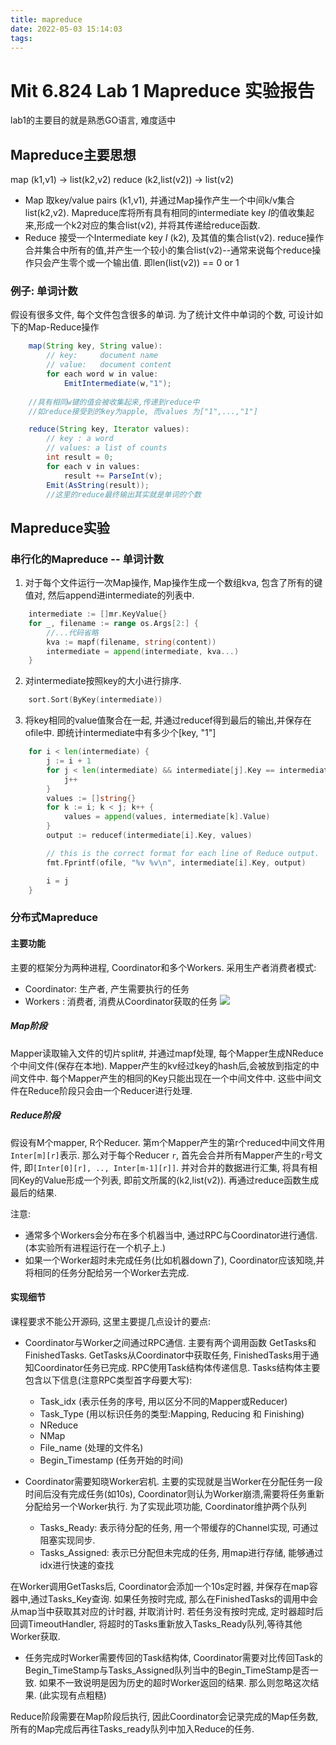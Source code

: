 ```yaml
---
title: mapreduce
date: 2022-05-03 15:14:03
tags:
---
```

# Mit 6.824 Lab 1 Mapreduce 实验报告
lab1的主要目的就是熟悉GO语言, 难度适中
## Mapreduce主要思想

map     (k1,v1)          -> list(k2,v2)
reduce  (k2,list(v2))    -> list(v2)

- Map
    取key/value pairs (k1,v1), 并通过Map操作产生一个中间k/v集合list(k2,v2). Mapreduce库将所有具有相同的intermediate key $I$的值收集起来,形成一个k2对应的集合list(v2), 并将其传递给reduce函数.
- Reduce
    接受一个Intermediate key $I$ (k2), 及其值的集合list(v2). reduce操作合并集合中所有的值,并产生一个较小的集合list(v2)--通常来说每个reduce操作只会产生零个或一个输出值. 即len(list(v2)) == 0 or 1

### 例子: 单词计数

假设有很多文件, 每个文件包含很多的单词. 为了统计文件中单词的个数, 可设计如下的Map-Reduce操作    

```Java
    map(String key, String value):
        // key:     document name
        // value:   document content
        for each word w in value:
            EmitIntermediate(w,"1");
        
    //具有相同w键的值会被收集起来,传递到reduce中
    //如reduce接受到的key为apple, 而values 为["1",...,"1"]

    reduce(String key, Iterator values):
        // key : a word
        // values: a list of counts
        int result = 0;
        for each v in values:
            result += ParseInt(v);
        Emit(AsString(result));
        //这里的reduce最终输出其实就是单词的个数
```

## Mapreduce实验

### 串行化的Mapreduce -- 单词计数

1. 对于每个文件运行一次Map操作, Map操作生成一个数组kva, 包含了所有的键值对, 然后append进intermediate的列表中.

```Go
    intermediate := []mr.KeyValue{}
	for _, filename := range os.Args[2:] {
		//...代码省略
		kva := mapf(filename, string(content))
		intermediate = append(intermediate, kva...)
	}
```

2. 对intermediate按照key的大小进行排序.
```Go
    sort.Sort(ByKey(intermediate))
```

3. 将key相同的value值聚合在一起, 并通过reducef得到最后的输出,并保存在ofile中. 即统计intermediate中有多少个[key, "1"]

```Go
    for i < len(intermediate) {
		j := i + 1
		for j < len(intermediate) && intermediate[j].Key == intermediate[i].Key {
			j++
		}
		values := []string{}
		for k := i; k < j; k++ {
			values = append(values, intermediate[k].Value)
		}
		output := reducef(intermediate[i].Key, values)

		// this is the correct format for each line of Reduce output.
		fmt.Fprintf(ofile, "%v %v\n", intermediate[i].Key, output)

		i = j
	}
```

### 分布式Mapreduce

#### 主要功能

主要的框架分为两种进程, Coordinator和多个Workers.
采用生产者消费者模式:
- Coordinator: 生产者, 产生需要执行的任务
- Workers : 消费者, 消费从Coordinator获取的任务
![](mapreduce.jpg)

##### Map阶段

Mapper读取输入文件的切片split#, 并通过mapf处理, 每个Mapper生成NReduce个中间文件(保存在本地). Mapper产生的kv经过key的hash后,会被放到指定的中间文件中. 每个Mapper产生的相同的Key只能出现在一个中间文件中. 这些中间文件在Reduce阶段只会由一个Reducer进行处理.
##### Reduce阶段
假设有M个mapper, R个Reducer. 第m个Mapper产生的第r个reduced中间文件用 `Inter[m][r]`表示. 那么对于每个Reducer `r`, 首先会合并所有Mapper产生的`r`号文件, 即`[Inter[0][r], .., Inter[m-1][r]]`. 并对合并的数据进行汇集, 将具有相同Key的Value形成一个列表, 即前文所属的(k2,list(v2)). 再通过reduce函数生成最后的结果.



注意:

- 通常多个Workers会分布在多个机器当中, 通过RPC与Coordinator进行通信. (本实验所有进程运行在一个机子上.)
- 如果一个Worker超时未完成任务(比如机器down了),  Coordinator应该知晓,并将相同的任务分配给另一个Worker去完成.


#### 实现细节

课程要求不能公开源码, 这里主要提几点设计的要点:

- Coordinator与Worker之间通过RPC通信. 主要有两个调用函数 GetTasks和FinishedTasks. GetTasks从Coordinator中获取任务, FinishedTasks用于通知Coordinator任务已完成. RPC使用Task结构体传递信息. 
    Tasks结构体主要包含以下信息(注意RPC类型首字母要大写):
    - Task_idx (表示任务的序号, 用以区分不同的Mapper或Reducer)
    - Task_Type (用以标识任务的类型:Mapping, Reducing 和 Finishing)
    - NReduce
    - NMap
    - File_name (处理的文件名)
    - Begin_Timestamp (任务开始的时间)

- Coordinator需要知晓Worker宕机. 主要的实现就是当Worker在分配任务一段时间后没有完成任务(如10s), Coordinator则认为Worker崩溃,需要将任务重新分配给另一个Worker执行. 
为了实现此项功能, Coordinator维护两个队列 
    - Tasks_Ready: 表示待分配的任务, 用一个带缓存的Channel实现, 可通过阻塞实现同步.
    - Tasks_Assigned: 表示已分配但未完成的任务, 用map进行存储, 能够通过idx进行快速的查找

在Worker调用GetTasks后, Coordinator会添加一个10s定时器, 并保存在map容器中,通过Tasks_Key查询. 如果任务按时完成, 那么在FinishedTasks的调用中会从map当中获取其对应的计时器, 并取消计时. 若任务没有按时完成, 定时器超时后回调TimeoutHandler, 将超时的Tasks重新放入Tasks_Ready队列,等待其他Worker获取.
- 任务完成时Worker需要传回的Task结构体, Coordinator需要对比传回Task的Begin_TimeStamp与Tasks_Assigned队列当中的Begin_TimeStamp是否一致. 如果不一致说明是因为历史的超时Worker返回的结果. 那么则忽略这次结果. (此实现有点粗糙)

Reduce阶段需要在Map阶段后执行, 因此Coordinator会记录完成的Map任务数, 所有的Map完成后再往Tasks_ready队列中加入Reduce的任务.


